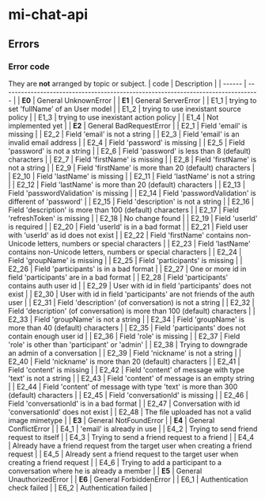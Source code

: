 # mi-chat-api

## Errors

### Error code
They are **not** arranged by topic or subject.
| code   | Description                                                                       |
| ------ | --------------------------------------------------------------------------------- |
| **E0** | General UnknownError                                                              |
| **E1** | General ServerError                                                               |
| E1_1   | trying to set 'fullName' of an User model                                         |
| E1_2   | trying to use inexistant source policy                                            |
| E1_3   | trying to use inexistant action policy                                            |
| E1_4   | Not implemented yet                                                               |
| **E2** | General BadRequestError                                                           |
| E2_1   | Field 'email' is missing                                                          |
| E2_2   | Field 'email' is not a string                                                     |
| E2_3   | Field 'email' is an invalid email address                                         |
| E2_4   | Field 'password' is missing                                                       |
| E2_5   | Field 'password' is not a string                                                  |
| E2_6   | Field 'password' is less than 8 (default) characters                              |
| E2_7   | Field 'firstName' is missing                                                      |
| E2_8   | Field 'firstName' is not a string                                                 |
| E2_9   | Field 'firstName' is more than 20 (default) characters                            |
| E2_10  | Field 'lastName' is missing                                                       |
| E2_11  | Field 'lastName' is not a string                                                  |
| E2_12  | Field 'lastName' is more than 20 (default) characters                             |
| E2_13  | Field 'passwordValidation' is missing                                             |
| E2_14  | Field 'passwordValidation' is different of 'password'                             |
| E2_15  | Field 'description' is not a string                                               |
| E2_16  | Field 'description' is more than 100 (default) characters                         |
| E2_17  | Field 'refreshToken' is missing                                                   |
| E2_18  | No change found                                                                   |
| E2_19  | Field 'userId' is required                                                        |
| E2_20  | Field 'userId' is in a bad format                                                 |
| E2_21  | Field user with 'userId' as id does not exist                                     |
| E2_22  | Field 'firstName' contains non-Unicode letters, numbers or special characters     |
| E2_23  | Field 'lastName' contains non-Unicode letters, numbers or special characters      |
| E2_24  | Field 'groupName' is missing                                                      |
| E2_25  | Field 'participants' is missing                                                   |
| E2_26  | Field 'participants' is in a bad format                                           |
| E2_27  | One or more id in field 'participants' are in a bad format                        |
| E2_28  | Field 'participants' contains auth user id                                        |
| E2_29  | User with id in field 'participants' does not exist                               |
| E2_30  | User with id in field 'participants' are not friends of the auth user             |
| E2_31  | Field 'description' (of conversation) is not a string                             |
| E2_32  | Field 'description' (of conversation) is more than 100 (default) characters       |
| E2_33  | Field 'groupName' is not a string                                                 |
| E2_34  | Field 'groupName' is more than 40 (default) characters                            |
| E2_35  | Field 'participants' does not contain enough user id                              |
| E2_36  | Field 'role' is missing                                                           |
| E2_37  | Field 'role' is other than 'participant' or 'admin'                               |
| E2_38  | Trying to downgrade an admin of a conversation                                    |
| E2_39  | Field 'nickname' is not a string                                                  |
| E2_40  | Field 'nickname' is more than 20 (default) characters                             |
| E2_41  | Field 'content' is missing                                                        |
| E2_42  | Field 'content' of message with type 'text' is not a string                       |
| E2_43  | Field 'content' of message is an empty string                                     |
| E2_44  | Field 'content' of message with type 'text' is more than 300 (default) characters |
| E2_45  | Field 'conversationId' is missing                                                 |
| E2_46  | Field 'conversationId' is in a bad format                                         |
| E2_47  | Conversation with id 'conversationId' does not exist                              |
| E2_48  | The file uploaded has not a valid image mimetype                                  |
| **E3** | General NotFoundError                                                             |
| **E4** | General ConflictError                                                             |
| E4_1   | 'email' is already in use                                                         |
| E4_2   | Trying to send friend request to itself                                           |
| E4_3   | Trying to send a friend request to a friend                                       |
| E4_4   | Already have a friend request from the target user when creating a friend request |
| E4_5   | Already sent a friend request to the target user when creating a friend request   |
| E4_6   | Trying to add a participant to a conversation where he is already a member        |
| **E5** | General UnauthorizedError                                                         |
| **E6** | General ForbiddenError                                                            |
| E6_1   | Authentication check failed                                                       |
| E6_2   | Authentication failed                                                             |
